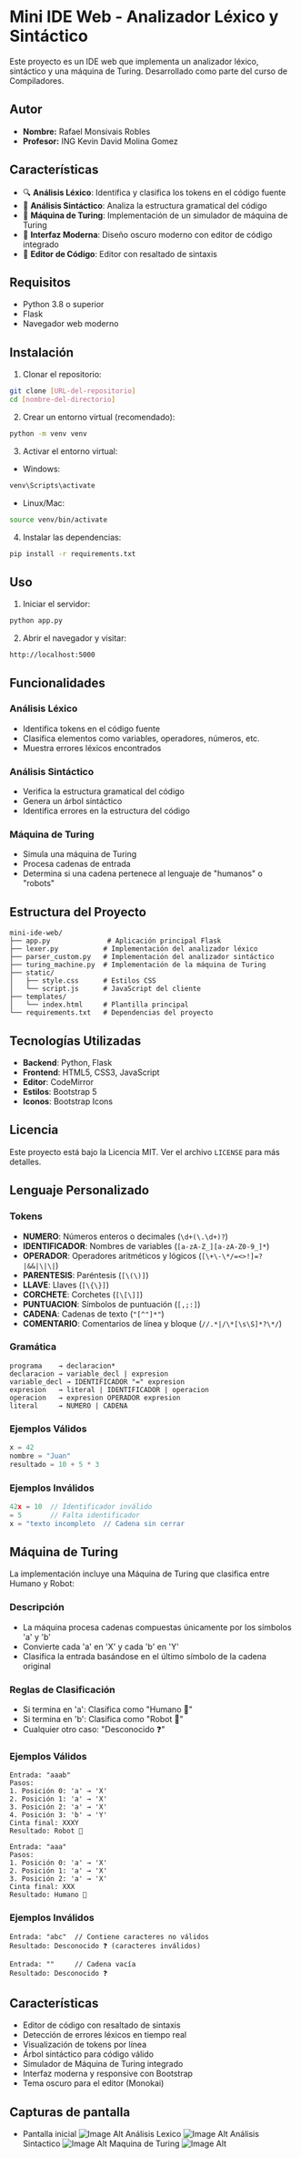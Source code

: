 # Mini IDE Web - Analizador Léxico y Sintáctico

Este proyecto es un IDE web que implementa un analizador léxico, sintáctico y una máquina de Turing. Desarrollado como parte del curso de Compiladores.

## Autor
- **Nombre:** Rafael Monsivais Robles
- **Profesor:** ING Kevin David Molina Gomez

## Características

- 🔍 **Análisis Léxico**: Identifica y clasifica los tokens en el código fuente
- 🌳 **Análisis Sintáctico**: Analiza la estructura gramatical del código
- 🤖 **Máquina de Turing**: Implementación de un simulador de máquina de Turing
- 🎨 **Interfaz Moderna**: Diseño oscuro moderno con editor de código integrado
- 📝 **Editor de Código**: Editor con resaltado de sintaxis

## Requisitos

- Python 3.8 o superior
- Flask
- Navegador web moderno

## Instalación

1. Clonar el repositorio:
```bash
git clone [URL-del-repositorio]
cd [nombre-del-directorio]
```

2. Crear un entorno virtual (recomendado):
```bash
python -m venv venv
```

3. Activar el entorno virtual:
- Windows:
```bash
venv\Scripts\activate
```
- Linux/Mac:
```bash
source venv/bin/activate
```

4. Instalar las dependencias:
```bash
pip install -r requirements.txt
```

## Uso

1. Iniciar el servidor:
```bash
python app.py
```

2. Abrir el navegador y visitar:
```
http://localhost:5000
```

## Funcionalidades

### Análisis Léxico
- Identifica tokens en el código fuente
- Clasifica elementos como variables, operadores, números, etc.
- Muestra errores léxicos encontrados

### Análisis Sintáctico
- Verifica la estructura gramatical del código
- Genera un árbol sintáctico
- Identifica errores en la estructura del código

### Máquina de Turing
- Simula una máquina de Turing
- Procesa cadenas de entrada
- Determina si una cadena pertenece al lenguaje de "humanos" o "robots"

## Estructura del Proyecto

```
mini-ide-web/
├── app.py              # Aplicación principal Flask
├── lexer.py           # Implementación del analizador léxico
├── parser_custom.py   # Implementación del analizador sintáctico
├── turing_machine.py  # Implementación de la máquina de Turing
├── static/           
│   ├── style.css      # Estilos CSS
│   └── script.js      # JavaScript del cliente
├── templates/
│   └── index.html     # Plantilla principal
└── requirements.txt   # Dependencias del proyecto
```

## Tecnologías Utilizadas

- **Backend**: Python, Flask
- **Frontend**: HTML5, CSS3, JavaScript
- **Editor**: CodeMirror
- **Estilos**: Bootstrap 5
- **Iconos**: Bootstrap Icons

## Licencia

Este proyecto está bajo la Licencia MIT. Ver el archivo `LICENSE` para más detalles.

## Lenguaje Personalizado

### Tokens
- **NUMERO**: Números enteros o decimales (`\d+(\.\d+)?`)
- **IDENTIFICADOR**: Nombres de variables (`[a-zA-Z_][a-zA-Z0-9_]*`)
- **OPERADOR**: Operadores aritméticos y lógicos (`[\+\-\*/=<>!]=?|&&|\|\|`)
- **PARENTESIS**: Paréntesis (`[\(\)]`)
- **LLAVE**: Llaves (`[\{\}]`)
- **CORCHETE**: Corchetes (`[\[\]]`)
- **PUNTUACION**: Símbolos de puntuación (`[,;:]`)
- **CADENA**: Cadenas de texto (`"[^"]*"`)
- **COMENTARIO**: Comentarios de línea y bloque (`//.*|/\*[\s\S]*?\*/`)

### Gramática
```
programa    → declaracion*
declaracion → variable_decl | expresion
variable_decl → IDENTIFICADOR "=" expresion
expresion   → literal | IDENTIFICADOR | operacion
operacion   → expresion OPERADOR expresion
literal     → NUMERO | CADENA
```

### Ejemplos Válidos
```javascript
x = 42
nombre = "Juan"
resultado = 10 + 5 * 3
```

### Ejemplos Inválidos
```javascript
42x = 10  // Identificador inválido
= 5       // Falta identificador
x = "texto incompleto  // Cadena sin cerrar
```

## Máquina de Turing
La implementación incluye una Máquina de Turing que clasifica entre Humano y Robot:

### Descripción
- La máquina procesa cadenas compuestas únicamente por los símbolos 'a' y 'b'
- Convierte cada 'a' en 'X' y cada 'b' en 'Y'
- Clasifica la entrada basándose en el último símbolo de la cadena original

### Reglas de Clasificación
- Si termina en 'a': Clasifica como "Humano 🧍"
- Si termina en 'b': Clasifica como "Robot 🤖"
- Cualquier otro caso: "Desconocido ❓"

### Ejemplos Válidos
```
Entrada: "aaab"
Pasos:
1. Posición 0: 'a' → 'X'
2. Posición 1: 'a' → 'X'
3. Posición 2: 'a' → 'X'
4. Posición 3: 'b' → 'Y'
Cinta final: XXXY
Resultado: Robot 🤖

Entrada: "aaa"
Pasos:
1. Posición 0: 'a' → 'X'
2. Posición 1: 'a' → 'X'
3. Posición 2: 'a' → 'X'
Cinta final: XXX
Resultado: Humano 🧍
```

### Ejemplos Inválidos
```
Entrada: "abc"  // Contiene caracteres no válidos
Resultado: Desconocido ❓ (caracteres inválidos)

Entrada: ""     // Cadena vacía
Resultado: Desconocido ❓
```

## Características
- Editor de código con resaltado de sintaxis
- Detección de errores léxicos en tiempo real
- Visualización de tokens por línea
- Árbol sintáctico para código válido
- Simulador de Máquina de Turing integrado
- Interfaz moderna y responsive con Bootstrap
- Tema oscuro para el editor (Monokai)

## Capturas de pantalla
- Pantalla inicial 
![Image Alt](https://github.com/RafaelMR204/MINI-IDE-/blob/3c5da2ac365949300005d5f2a6c35d67a5e7c4ac/Captura%20de%20pantalla%202025-06-02%20095048.png) 
Análisis Lexico
![Image Alt](https://github.com/RafaelMR204/MINI-IDE-/blob/3c5da2ac365949300005d5f2a6c35d67a5e7c4ac/Captura%20de%20pantalla%202025-06-02%20095224.png) 
Análisis Sintactico 
![Image Alt](https://github.com/RafaelMR204/MINI-IDE-/blob/3c5da2ac365949300005d5f2a6c35d67a5e7c4ac/Captura%20de%20pantalla%202025-06-02%20095258.png)
Maquina de Turing
![Image Alt](https://github.com/RafaelMR204/MINI-IDE-/blob/3c5da2ac365949300005d5f2a6c35d67a5e7c4ac/Captura%20de%20pantalla%202025-06-02%20095315.png)
